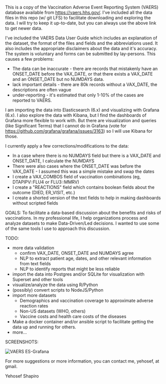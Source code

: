 
This is a copy of the Vaccination Adverse Event Reporting System (VAERS) database available from https://vaers.hhs.gov/.
I've included all the data files in this repo (w/ git LFS) to facilitate downloading and exploring the data.  I will try to keep it up-to-date, but you can always use the above link to get newer data.

I've included the VAERS Data User Guide which includes an explanation of the dataset, the format of the files and fields and the abbreviations used. It also includes the appropriate disclaimers about the data and it's accuracy. The system is voluntary and forms can be submitted by lay-persons.  This causes a few problems:
 * The data can be inaccurate - there are records that mistakenly have an ONSET_DATE before the VAX_DATE, or that there exists a VAX_DATE and an ONSET_DATE but no NUMDAYS data.
 * lack important details - there are 80k records without a VAX_DATE, the descriptions are often vague
 * under-reporting - it's estimated that only 1-10% of the cases are reported to VAERS.

I am importing the data into Elasticsearch (6.x) and visualizing with Grafana (6.x).  I also explore the data with Kibana, but I find the dashboards of Grafana more flexible to work with.  But there are visualization and queries (like Significant Terms) that I cannot do in Grafana (vote for https://github.com/grafana/grafana/issues/3163) so I will use Kibana for those.  


I currently apply a few corrections/modifications to the data:
* In a case where there is no NUMDAYS field but there is a VAX_DATE and ONSET_DATE, I calculate the NUMDAYS
* There were also cases where the ONSET_DATE was before the VAX_DATE - I assumed this was a simple mistake and swap the dates
* I create a VAX_COMBOS field of vaccination combinations (eg, DTAPIPV::FLU4 or FLU3::MMRV)
* I create a "REACTIONS" field which contains boolean fields about the outcome (DIED, ER_VISIT, etc.)
* I create a shorted version of the text fields to help in making dashboards without scripted fields


GOALS:
To facilitate a data-based discussion about the benefits and risks of vaccinations.  In my professional life, I help organizations process and analyze datasets to make Data-Driven/Led decisions.  I wanted to use some of the same tools I use to approach this discussion.  


TODO:
* more data validation 
  - confirm VAX_DATE, ONSET_DATE and NUMDAYS agree
  - NLP to extract patient age, dates, and other relevant information from text fields
  - NLP to identify reports that might be less reliable
* import the data into Postgres and/or SQLite for visualization with Superset and other tools 
* visualize/analyze the data using R/Python
* (possibly) convert scripts to NodeJS/Python
* import more datasets
  - Demographics and vaccination coverage to approximate adverse reaction rates 
  - Non-US datasets (WHO, others)
  - Vaccine costs and health care costs of the diseases
* Make a docker container and/or ansible script to facilitate getting the data up and running for others.
* more...


SCREENSHOTS:

![VAERS ES-Grafana](media/VAERS-ES-Grafana.gif)


For more suggestions or more information, you can contact me, yehosef, at gmail.

Yehosef Shapiro
